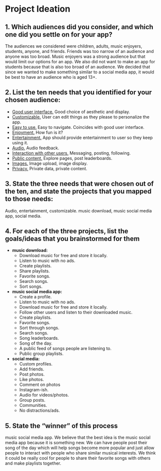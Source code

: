 # Project Ideation
## 1. Which audiences did you consider, and which one did you settle on for your app?
   The audiences we considered were children, adults, music enjoyers, students, anyone, and friends. Friends was 
   too narrow of an audience and anyone was too broad. Music enjoyers was a strong audience but that would limit 
   our options for an app. We also did not want to make an app for students because that is also too broad of an 
   audience. We decided that since we wanted to make something similar to a social media app, it would be best to 
   have an audience who is aged 13+.
## 2. List the ten needs that you identified for your chosen audience:
   * <ins>Good user interface.</ins> Good choice of aesthetic and display.
   * <ins>Customizable.</ins> User can edit things as they please to personalize the app.
   * <ins>Easy to use.</ins> Easy to navigate. Coincides with good user interface.
   * <ins>Enjoyment.</ins> How fun is it?
   * <ins>Entertainment.</ins> App should provide entertainment to user so they keep using it.
   * <ins>Audio.</ins> Audio feedback.
   * <ins>Interaction with other users.</ins> Messaging, posting, following.
   * <ins>Public content.</ins> Explore pages, post leaderboards.
   * <ins>Images.</ins> Image upload, image display.
   * <ins>Privacy.</ins> Private data, private content.
## 3. State the three needs that were chosen out of the ten, and state the projects that you mapped to those needs:
   Audio, entertainment, customizable. music download, music social media app, social media.
## 4. For each of the three projects, list the goals/ideas that you brainstormed for them
   * __music download:__
     - Download music for free and store it locally.
     - Listen to music with no ads.
     - Create playlists.
     - Share playlists.
     - Favorite songs.
     - Search songs.
     - Sort songs.
   * __music social media app:__
     - Create a profile.
     - Listen to music with no ads.
     - Download music for free and store it locally.
     - Follow other users and listen to their downloaded music.
     - Create playlists.
     - Favorite songs.
     - Sort through songs.
     - Search songs.
     - Song leaderboards.
     - Song of the day.
     - A public feed of songs people are listening to.
     - Public group playlists.
   * __social media:__
     - Custom profiles.
     - Add friends.
     - Post photos.
     - Like photos.
     - Comment on photos
     - Instagram-ish.
     - Audio for videos/photos.
     - Group posts.
     - Communities.
     - No distractions/ads.
## 5. State the “winner” of this process
   music social media app. We believe that the best idea is the music social media app because it is something new. We can 
   have people post their song of the day which will help songs become more popular and just allow people to interact with 
   people who share similar musical interests. We think it could be really cool for people to share their favorite songs with 
   others and make playlists together.
